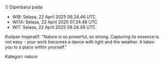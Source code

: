 ⏰ Diperbarui pada:
- WIB: Selasa, 22 April 2025 06.24.46 UTC
- WITA: Selasa, 22 April 2025 07.24.46 UTC
- WIT: Selasa, 22 April 2025 08.24.46 UTC

Kutipan Inspiratif:
"Nature is so powerful, so strong. Capturing its essence is not easy - your work becomes a dance with light and the weather. It takes you to a place within yourself."


Kategori: nature

